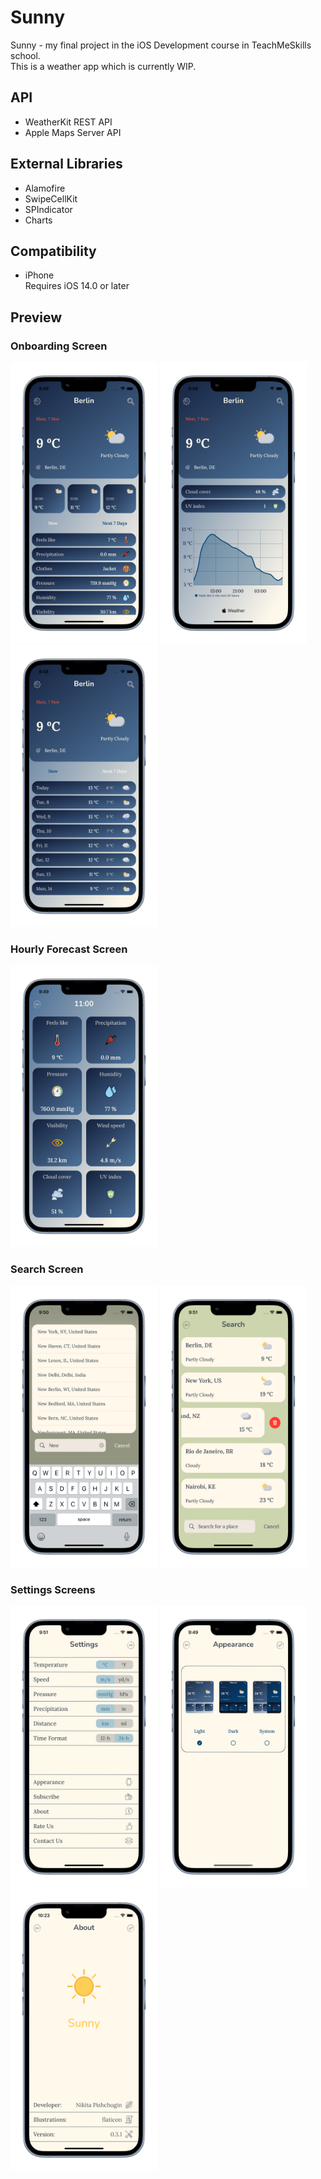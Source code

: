 # Sunny
Sunny - my final project in the iOS Development course in TeachMeSkills school.<br>
This is a weather app which is currently WIP.

## API
- WeatherKit REST API
- Apple Maps Server API

## External Libraries
- Alamofire
- SwipeCellKit
- SPIndicator
- Charts

## Compatibility
- iPhone<br>
Requires iOS 14.0 or later<br>

## Preview
### Onboarding Screen
<div>
  <img src="./ScreenShots/1.png" width=235,75 height=450>
  <img src="./ScreenShots/2.png" width=235,75 height=450>
  <img src="./ScreenShots/3.png" width=235,75 height=450>
</div>

### Hourly Forecast Screen
<img src="./ScreenShots/4.png" width=235,75 height=450>

### Search Screen
<div>
  <img src="./ScreenShots/5.png" width=235,75 height=450>
  <img src="./ScreenShots/6.png" width=235,75 height=450>
</div>  

### Settings Screens
<div>
  <img src="./ScreenShots/7.png" width=235,75 height=450>
  <img src="./ScreenShots/8.png" width=235,75 height=450>
  <img src="./ScreenShots/9.png" width=235,75 height=450>
</div>

